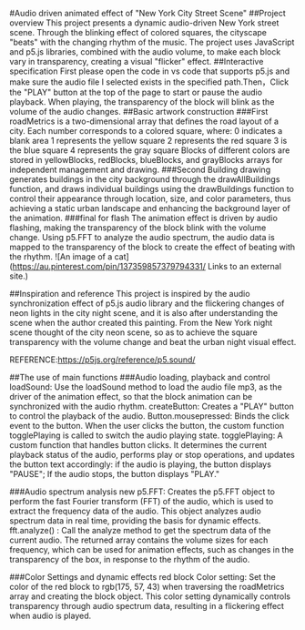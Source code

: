 #Audio driven animated effect of "New York City Street Scene"
##Project overview
This project presents a dynamic audio-driven New York street scene. Through the blinking effect of colored squares, the cityscape "beats" with the changing rhythm of the music. The project uses JavaScript and p5.js libraries, combined with the audio volume, to make each block vary in transparency, creating a visual "flicker" effect.
##Interactive specification
First please open the code in vs code that supports p5.js and make sure the audio file I selected exists in the specified path.Then，Click the "PLAY" button at the top of the page to start or pause the audio playback. When playing, the transparency of the block will blink as the volume of the audio changes.
##Basic artwork construction
###First
roadMetrics is a two-dimensional array that defines the road layout of a city. Each number corresponds to a colored square, where:
0 indicates a blank area
1 represents the yellow square
2 represents the red square
3 is the blue square
4 represents the gray square
Blocks of different colors are stored in yellowBlocks, redBlocks, blueBlocks, and grayBlocks arrays for independent management and drawing.
###Second
Building drawing generates buildings in the city background through the drawAllBuildings function, and draws individual buildings using the drawBuildings function to control their appearance through location, size, and color parameters, thus achieving a static urban landscape and enhancing the background layer of the animation.
###final for flash
The animation effect is driven by audio flashing, making the transparency of the block blink with the volume change. Using p5.FFT to analyze the audio spectrum, the audio data is mapped to the transparency of the block to create the effect of beating with the rhythm.
![An image of a cat](https://au.pinterest.com/pin/137359857379794331/
Links to an external site.)

##Inspiration and reference
This project is inspired by the audio synchronization effect of p5.js audio library and the flickering changes of neon lights in the city night scene, and it is also after understanding the scene when the author created this painting. From the New York night scene thought of the city neon scene, so as to achieve the square transparency with the volume change and beat the urban night visual effect.

REFERENCE:https://p5js.org/reference/p5.sound/

##The use of main functions
###Audio loading, playback and control
loadSound: Use the loadSound method to load the audio file mp3, as the driver of the animation effect, so that the block animation can be synchronized with the audio rhythm.
createButton: Creates a "PLAY" button to control the playback of the audio.
Button.mousepressed: Binds the click event to the button. When the user clicks the button, the custom function togglePlaying is called to switch the audio playing state.
togglePlaying: A custom function that handles button clicks. It determines the current playback status of the audio, performs play or stop operations, and updates the button text accordingly: if the audio is playing, the button displays "PAUSE"; If the audio stops, the button displays "PLAY."

###Audio spectrum analysis
new p5.FFT: Creates the p5.FFT object to perform the fast Fourier transform (FFT) of the audio, which is used to extract the frequency data of the audio. This object analyzes audio spectrum data in real time, providing the basis for dynamic effects.
fft.analyze() : Call the analyze method to get the spectrum data of the current audio. The returned array contains the volume sizes for each frequency, which can be used for animation effects, such as changes in the transparency of the box, in response to the rhythm of the audio.

###Color Settings and dynamic effects
red block Color setting: Set the color of the red block to rgb(175, 57, 43) when traversing the roadMetrics array and creating the block object. This color setting dynamically controls transparency through audio spectrum data, resulting in a flickering effect when audio is played.